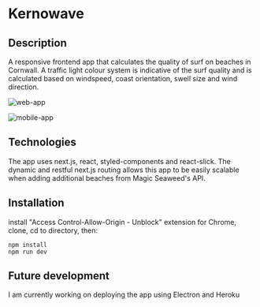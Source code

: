 # Kernowave

## Description

A responsive frontend app that calculates the quality of surf on beaches in Cornwall. A traffic light colour system is indicative of the surf quality and is calculated based on windspeed, coast orientation, swell size and wind direction.

![web-app](https://drive.google.com/uc?id=1ZRkQwuUZw_PM9Sagwl6nYQdhE5cdQOuz)

![mobile-app](https://drive.google.com/uc?id=1en4_IK0FOzjCFXybY-Y1aa7Rb7mkk4WB)

## Technologies

The app uses next.js, react, styled-components and react-slick. The dynamic and restful next.js routing allows this app to be easily scalable when adding additional beaches from Magic Seaweed's API.

## Installation

install "Access Control-Allow-Origin - Unblock" extension for Chrome, clone, cd to directory, then:

```
npm install
npm run dev
```
## Future development

I am currently working on deploying the app using Electron and Heroku





